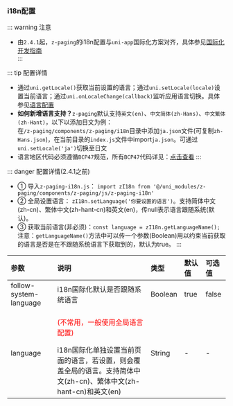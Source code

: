 ### i18n配置 <Badge text="1.6.5"/>

::: warning 注意
* 由`2.4.1`起，`z-paging`的i18n配置与`uni-app`国际化方案对齐，具体参见[国际化开发指南](https://uniapp.dcloud.net.cn/tutorial/i18n.html)  
:::

::: tip 配置详情 <Badge text="2.4.1"/>
* 通过`uni.getLocale()`获取当前设置的语言；通过`uni.setLocale(locale)`设置当前语言；通过`uni.onLocaleChange(callback)`监听应用语言切换。具体参见[语言配置](https://uniapp.dcloud.net.cn/api/ui/locale.html)  
* <span style="font-weight:bold">如何新增语言支持？</span>`z-paging`默认支持`英文(en)`、`中文简体(zh-Hans)`、`中文繁体(zh-Hant)`，以下以添加日文为例：  
在`/z-paging/components/z-paging/i18n`目录中添加`ja.json`文件(可复制`zh-Hans.json`)，在当前目录的`index.js`文件中import`ja.json`。可通过`uni.setLocale('ja')`切换至日文  
* 语言地区代码必须遵循`BCP47`规范，所有`BCP47`代码详见：[点击查看](https://www.iana.org/assignments/language-subtag-registry/language-subtag-registry)
:::

::: danger 配置详情(2.4.1之前) <Badge text="2.4.1起废弃" type="error"/>
* ① 导入`z-paging-i18n.js`：  `import zI18n from '@/uni_modules/z-paging/components/z-paging/js/z-paging-i18n'`
* ② 全局设置语言： `zI18n.setLanguage('你要设置的语言')`。支持简体中文(zh-cn)、繁体中文(zh-hant-cn)和英文(en)，传null表示语言跟随系统(默认)。
* ③ 获取当前语言(非必须)：`const language = zI18n.getLanguageName();` 注意：`getLanguageName()`方法中可以传一个参数(Boolean)用以约束当前获取的语言是否是在不跟随系统语言下获取到的，默认为true。
:::

| 参数                   | 说明                                                         | 类型    | 默认值 | 可选值 |
| :--------------------- | :----------------------------------------------------------- | :------ | :----- | :----- |
| follow-system-language <Badge text="2.4.1起废弃" type="error"/> | i18n国际化默认是否跟随系统语言                               | Boolean | true   | false  |
| language <Badge text="2.4.1起废弃" type="error"/>               | <p style="color:red;">(不常用，一般使用全局语言配置)</p>i18n国际化单独设置当前页面的语言，若设置，则会覆盖全局的语言。支持简体中文(zh-cn)、繁体中文(zh-hant-cn)和英文(en) | String  | -      | -      |
